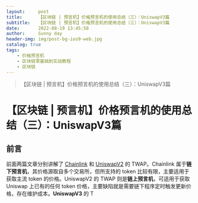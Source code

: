 ```yaml
---
layout:     post
title:      【区块链 | 预言机】价格预言机的使用总结（三）：UniswapV3篇
subtitle:   【区块链 | 预言机】价格预言机的使用总结（三）：UniswapV3篇
date:       2022-08-19 13:45:58
author:     Sunny day
header-img: img/post-bg-ios9-web.jpg
catalog: true
tags:
    - 价格预言机
    - 区块链零基础到实战教程
    - 区块链
---
```


>【区块链 | 预言机】价格预言机的使用总结（三）：UniswapV3篇

# 【区块链 | 预言机】价格预言机的使用总结（三）：UniswapV3篇


## 前言

前面两篇文章分别讲解了 [Chainlink](https://mp.weixin.qq.com/s?__biz=MzA5OTI1NDE0Mw==&mid=2652494404&idx=1&sn=9ab4817ecf08d25e9e77c42f7b861a98&chksm=8b685054bc1fd94222705f677be927831187c3aea23fc81a77a30fa0d4a6c9ce7d7bb8d9115c&token=1474167991&lang=zh_CN&scene=21#wechat_redirect "Chainlink") 和 [UniswapV2](https://mp.weixin.qq.com/s?__biz=MzA5OTI1NDE0Mw==&mid=2652494441&idx=1&sn=57a97690390b93770c5a906dce4157c8&chksm=8b685079bc1fd96f9ab60cc1b41b8642abf807a13a37c12f05a280be2e03f3a9288a047b5739&token=1474167991&lang=zh_CN&scene=21#wechat_redirect "UniswapV2") 的 TWAP。Chainlink 属于**链下预言机**，其价格源取自多个交易所，但所支持的 token 比较有限，主要适用于获取主流 token 的价格。UniswapV2 的 TWAP 则是**链上预言机**，可适用于获取 Uniswap 上已有的任何 token 价格，主要缺陷就是需要链下程序定时触发更新价格，存在维护成本。**UniswapV3** 的 T

